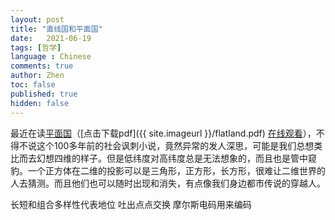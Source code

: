 ```yaml
---
layout: post
title: "直线国和平面国"
date:   2021-06-19
tags: [哲学]
language : Chinese
comments: true
author: Zhen
toc: false
published: true
hidden: false
---
```

最近在读[平面国](https://zh.wikipedia.org/wiki/%E5%B9%B3%E9%9D%A2%E5%9C%8B)（[点击下载pdf]({{ site.imageurl }}/flatland.pdf)  [在线观看](https://youtu.be/Mfglluny8Z0)），不得不说这个100多年前的社会讽刺小说，竟然异常的发人深思，可能是我们总想类比而去幻想四维的样子。但是低纬度对高纬度总是无法想象的，而且也是管中窥豹。一个正方体在二维的投影可以是三角形，正方形，长方形，很难让二维世界的人去猜测。而且他们也可以随时出现和消失，有点像我们身边都市传说的穿越人。


长短和组合多样性代表地位
吐出点点交换
摩尔斯电码用来编码

 
<!--stackedit_data:
eyJoaXN0b3J5IjpbLTE5MjQ1MjIyNTMsODIxMzU0OTYxLC04Mz
Q0ODkzMzIsLTkyMzg3Nzk5OCwxMjQ5NzMyODcxLDUwOTk3Mzk2
OCw4MDY2NDk0OSwxODY4NTQ2ODM5XX0=
-->
